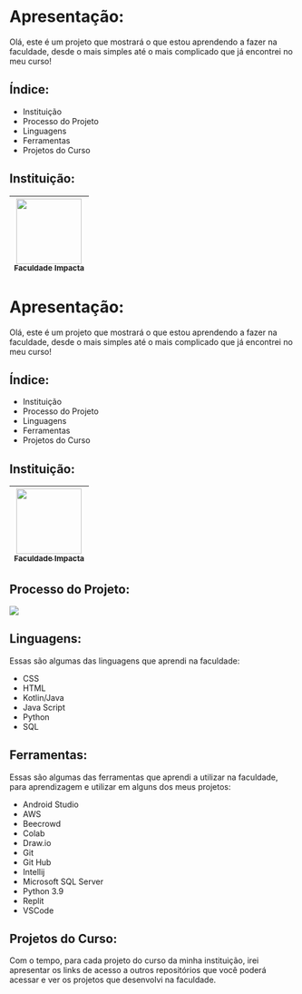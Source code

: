 <h1> Apresentação: </h1>
Olá, este é um projeto que mostrará o que estou aprendendo a fazer na faculdade, desde o mais simples até o mais complicado que já encontrei no meu curso!

<h2>Índice: </h2>
<ul> 
  <li>Instituição</li>
  <li>Processo do Projeto</li>
  <li>Linguagens</li>
  <li>Ferramentas</li>
  <li>Projetos do Curso</li>
</ul>

<h2>Instituição: </h2>

|[<img loading="lazy" src="https://github.com/ThRibRocco/proj_faculdade/assets/163040527/30fecd51-0c53-423b-b028-78dcf381375a" width=115><br><sub>Faculdade Impacta</sub>](https://www.impacta.edu.br/)|
| :---: |

<h1> Apresentação: </h1>
Olá, este é um projeto que mostrará o que estou aprendendo a fazer na faculdade, desde o mais simples até o mais complicado que já encontrei no meu curso!

<h2>Índice: </h2>
<ul> 
  <li>Instituição</li>
  <li>Processo do Projeto</li>
  <li>Linguagens</li>
  <li>Ferramentas</li>
  <li>Projetos do Curso</li>
</ul>

<h2>Instituição: </h2>

|[<img loading="lazy" src="https://github.com/ThRibRocco/proj_faculdade/assets/163040527/30fecd51-0c53-423b-b028-78dcf381375a" width=115><br><sub>Faculdade Impacta</sub>](https://www.impacta.edu.br/)|
| :---: |

<h2> Processo do Projeto: </h2>
<p>
  <img loading="lazy" src="http://img.shields.io/static/v1?label=STATUS&message=EM%20DESENVOLVIMENTO&color=GREEN&style=for-the-badge"/>
</p>

<h2> Linguagens: </h2>
<p>Essas são algumas das linguagens que aprendi na faculdade:</p>
<ul> 
  <li>CSS</li>
  <li>HTML</li>
  <li>Kotlin/Java</li>
  <li>Java Script</li>
  <li>Python</li>
  <li>SQL</li>
</ul>

<h2> Ferramentas: </h2>
<p>Essas são algumas das ferramentas que aprendi a utilizar na faculdade, para aprendizagem e utilizar em alguns dos meus projetos:</p>
<ul>
  <li>Android Studio</li>
  <li>AWS</li> 
  <li>Beecrowd</li>
  <li>Colab</li>
  <li>Draw.io</li>
  <li>Git</li>
  <li>Git Hub</li>
  <li>Intellij</li>
  <li>Microsoft SQL Server</li>
  <li>Python 3.9</li>
  <li>Replit</li>
  <li>VSCode</li>
</ul>

<h2> Projetos do Curso: </h2>
<p>Com o tempo, para cada projeto do curso da minha instituição, irei apresentar os links de acesso a outros repositórios que você poderá acessar e ver os projetos que desenvolvi na faculdade. </p>
